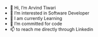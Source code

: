 - 👋 Hi, I’m Arvind Tiwari
- 👀 I’m interested in Software Developer
- 🌱 I am currently Learning 
- 💞️ I’m committed for code 
- 📫  to reach me directly through Linkedin

<!---
aaravdit/aaravdit is a ✨ special ✨ repository because its `README.md` (this file) appears on your GitHub profile.
You can click the Preview link to take a look at your changes.
--->
